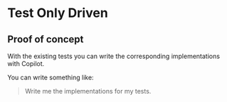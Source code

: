 # Test Only Driven

## Proof of concept

With the existing tests you can write the corresponding implementations with Copilot.

You can write something like:

> Write me the implementations for my tests.
